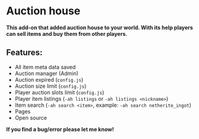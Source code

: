 # Auction house
**This add-on that added auction house to your world. With its help players can sell items and buy them from other players.**

## Features:
- All item meta data saved
- Auction manager (Admin)
- Auction expired (`config.js`)
- Auction size limit (`config.js`)
- Player auction slots limit (`config.js`)
- Player item listings (`-ah listings` or `-ah listings <nickname>`)
- Item search (`-ah search <item>`, example: `-ah search netherite_ingot`)
- Pages
- Open source

**If you find a bug/error please let me know!**
